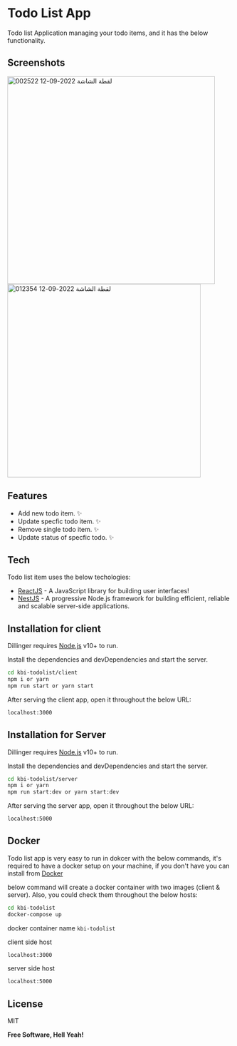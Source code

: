 # Todo List App

Todo list Application managing your todo items, and it has the below functionality. 

## Screenshots 

<img width="466" alt="لقطة الشاشة 2022-09-12 002522" src="https://user-images.githubusercontent.com/29964545/189553095-5808bcb5-d838-46e0-9d88-f4da956773f6.png">
<img width="434" alt="لقطة الشاشة 2022-09-12 012354" src="https://user-images.githubusercontent.com/29964545/189553342-633049a6-6390-4484-a7c9-798bfcf3a5f3.png">



## Features

- Add new todo item. ✨ 
- Update specfic todo item. ✨ 
- Remove single todo item.  ✨ 
- Update status of specfic todo. ✨   

## Tech

Todo list item uses the below techologies:
- [ReactJS] - A JavaScript library for building user interfaces!
- [NestJS] - A progressive Node.js framework for building efficient, reliable and scalable server-side applications.



## Installation for client

Dillinger requires [Node.js](https://nodejs.org/) v10+ to run.

Install the dependencies and devDependencies and start the server.

```sh
cd kbi-todolist/client
npm i or yarn
npm run start or yarn start
```
After serving the client app, open it throughout the below URL: 

```sh
localhost:3000
```


## Installation for Server 

Dillinger requires [Node.js](https://nodejs.org/) v10+ to run.

Install the dependencies and devDependencies and start the server.

```sh
cd kbi-todolist/server
npm i or yarn
npm run start:dev or yarn start:dev
```

After serving the server app, open it throughout the below URL: 

```sh
localhost:5000
```


## Docker

Todo list app is very easy to run in dokcer with the below commands, it's required to have a docker setup on your machine, if you don't have you can install from [Docker](https://www.docker.com/)

below command will create a docker container with two images (client & server). 
Also, you could check them throughout the below hosts: 

```sh
cd kbi-todolist
docker-compose up
```
docker container name  `kbi-todolist`

client side host
```sh
localhost:3000
```

server side host
```sh
localhost:5000
```


## License

MIT

**Free Software, Hell Yeah!**

   [ReactJS]: <https://reactjs.org/>
   [NestJS]: <https://nestjs.com/>

